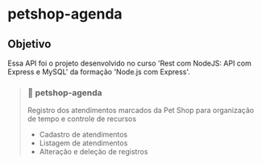 # petshop-agenda

## Objetivo
Essa API foi o projeto desenvolvido no curso 'Rest com NodeJS: API com Express e MySQL' da formação 'Node.js com Express'.

> ### 🐾 petshop-agenda
> Registro dos atendimentos marcados da Pet Shop para organização de tempo e controle de recursos
> - Cadastro de atendimentos
> - Listagem de atendimentos
> - Alteração e deleção de registros
